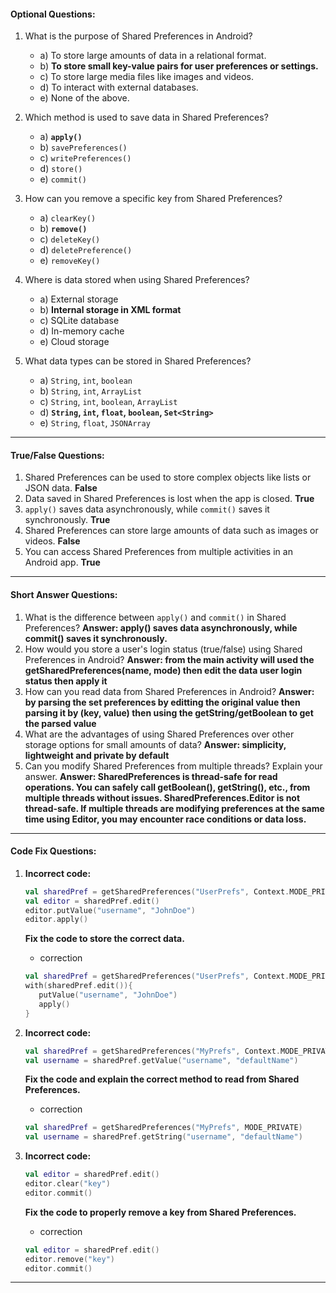 #### **Optional Questions:**

1. What is the purpose of Shared Preferences in Android?

   - a) To store large amounts of data in a relational format.
   - b) **To store small key-value pairs for user preferences or settings.**
   - c) To store large media files like images and videos.
   - d) To interact with external databases.
   - e) None of the above.

2. Which method is used to save data in Shared Preferences?

   - a) **`apply()`**
   - b) `savePreferences()`
   - c) `writePreferences()`
   - d) `store()`
   - e) `commit()`

3. How can you remove a specific key from Shared Preferences?

   - a) `clearKey()`
   - b) **`remove()`**
   - c) `deleteKey()`
   - d) `deletePreference()`
   - e) `removeKey()`

4. Where is data stored when using Shared Preferences?

   - a) External storage
   - b) **Internal storage in XML format**
   - c) SQLite database
   - d) In-memory cache
   - e) Cloud storage

5. What data types can be stored in Shared Preferences?
   - a) `String`, `int`, `boolean`
   - b) `String`, `int`, `ArrayList`
   - c) `String`, `int`, `boolean`, `ArrayList`
   - d) **`String`, `int`, `float`, `boolean`, `Set<String>`**
   - e) `String`, `float`, `JSONArray`

---

#### **True/False Questions:**

1. Shared Preferences can be used to store complex objects like lists or JSON data. **False**
2. Data saved in Shared Preferences is lost when the app is closed. **True**
3. `apply()` saves data asynchronously, while `commit()` saves it synchronously. **True**
4. Shared Preferences can store large amounts of data such as images or videos. **False**
5. You can access Shared Preferences from multiple activities in an Android app. **True**

---

#### **Short Answer Questions:**

1. What is the difference between `apply()` and `commit()` in Shared Preferences? **Answer: apply() saves data asynchronously, while commit() saves it synchronously.**
2. How would you store a user's login status (true/false) using Shared Preferences in Android? **Answer: from the main activity will used the getSharedPreferences(name, mode) then edit the data user login status then apply it**
3. How can you read data from Shared Preferences in Android? **Answer: by parsing the set preferences by editting the original value then parsing it by (key, value) then using the getString/getBoolean to get the parsed value**
4. What are the advantages of using Shared Preferences over other storage options for small amounts of data? **Answer: simplicity, lightweight and private by default**
5. Can you modify Shared Preferences from multiple threads? Explain your answer. **Answer: SharedPreferences is thread-safe for read operations. You can safely call getBoolean(), getString(), etc., from multiple threads without issues. SharedPreferences.Editor is not thread-safe. If multiple threads are modifying preferences at the same time using Editor, you may encounter race conditions or data loss.**

---

#### **Code Fix Questions:**

1. **Incorrect code:**

   ```kotlin
   val sharedPref = getSharedPreferences("UserPrefs", Context.MODE_PRIVATE)
   val editor = sharedPref.edit()
   editor.putValue("username", "JohnDoe")
   editor.apply()
   ```

   **Fix the code to store the correct data.**

   - correction 
   ```kotlin
   val sharedPref = getSharedPreferences("UserPrefs", Context.MODE_PRIVATE)
   with(sharedPref.edit()){
      putValue("username", "JohnDoe")
      apply()
   }
   ```

2. **Incorrect code:**

   ```kotlin
   val sharedPref = getSharedPreferences("MyPrefs", Context.MODE_PRIVATE)
   val username = sharedPref.getValue("username", "defaultName")
   ```

   **Fix the code and explain the correct method to read from Shared Preferences.**

   - correction
    ```kotlin
   val sharedPref = getSharedPreferences("MyPrefs", MODE_PRIVATE)
   val username = sharedPref.getString("username", "defaultName")
   ```

3. **Incorrect code:**
   ```kotlin
   val editor = sharedPref.edit()
   editor.clear("key")
   editor.commit()
   ```
   **Fix the code to properly remove a key from Shared Preferences.**

   - correction
   ```kotlin
   val editor = sharedPref.edit()
   editor.remove("key")
   editor.commit()
   ```

---
